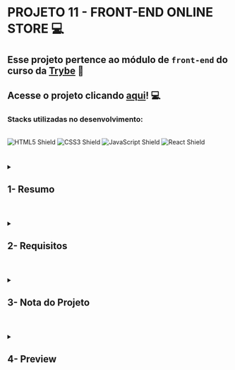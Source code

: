 # PROJETO 11 - FRONT-END ONLINE STORE :computer:

## Esse projeto pertence ao módulo de `front-end` do curso da [Trybe](https://www.betrybe.com/) :green_heart:  

## Acesse o projeto clicando [aqui](https://jonnoliveira.github.io/trybe-project-11-frontend-online-store/)! :computer:
 
### Stacks utilizadas no desenvolvimento:
<div style="display: inline_block"><br>
  <img src="https://img.shields.io/badge/HTML5-E34F26?style=for-the-badge&logo=html5&logoColor=white" alt="HTML5 Shield" />
  <img src="https://img.shields.io/badge/CSS3-1572B6?style=for-the-badge&logo=css3&logoColor=white" alt="CSS3 Shield" />
  <img src="https://img.shields.io/badge/JavaScript-323330?style=for-the-badge&logo=javascript&logoColor=F7DF1E" alt="JavaScript Shield" />
   <img src="https://img.shields.io/badge/React-20232A?style=for-the-badge&logo=react&logoColor=61DAFB" alt="React Shield" />
</div>

#
 
<details>
 
<summary>
  
## 1- Resumo
  
</summary>

Neste projeto em grupo criamos uma página dinâmica de e-commerce com React. Para tal utilizamos a metodologia ágil Kanban na coordenação e organização da equipe. Em relação a funcionalidade da aplicação utilizamos o React como base para realizar requisições, renderização condicional, componentização e estados de componentes e rotas de aplicação. Dessa forma conseguimos desenvolver um Front-End de e-commerce alimentado por uma API do Mercado Livre. Veja mais abaixo!
</details>

#

<details>
 
<summary>
 
## 2- Requisitos

</summary>

* I. Implemente o módulo de acesso à api do Mercado Livre.

* II. Crie uma página de listagem de produtos vazia.

* III. Crie a página do carrinho de compras.

* IV. Liste as categorias de produtos disponíveis via API na página principal.

* V. Liste os produtos buscados por termos, com os dados resumidos, associados a esses termos.

* VI. Selecione uma categoria e mostre somente os produtos daquela categoria.

* VII. Redirecione para uma tela com a exibição detalhada ao clicar na exibição resumida de um produto.

* VIII. Adicione produtos a partir da tela de listagem de produtos.

* IX. Adicione um produto ao carrinho a partir de sua tela de exibição detalhada.

* X. Visualize a lista de produtos adicionados ao carrinho em sua página e permita a manipulação da sua quantidade.

* XI. Avalie e comente acerca de um produto em sua tela de exibição detalhada.

* XII. Finalize a compra vendo um resumo dela, preenchendo os seus dados e escolhendo a forma de pagamento.
---

## Requisitos bônus:

* XIII. Mostre junto ao ícone do carrinho a quantidade de produtos dentro dele, em todas as telas em que ele aparece.

* XIV. Limite a quantidade de produtos adicionados ao carrinho pela quantidade disponível em estoque.

* XV. Mostre quais produtos tem o frete grátis.

</details>

# 

<details>
 
<summary>

## 3- Nota do Projeto
 
</summary>

## 100% :heavy_check_mark:

![Project-Frontend-Online-Store-Grade](https://github.com/jonnoliveira/trybe-project-11-frontend-online-store/blob/main/images/frontend-online-store-grade.png)

</details> 
 
# 

<details>
 
<summary>

## 4- Preview

</summary>

![Project-Frontend-Online-Store-preview-1](https://github.com/jonnoliveira/trybe-project-11-frontend-online-store/blob/main/images/frontend-online-store-1.png)
![Project-Frontend-Online-Store-preview-2](https://github.com/jonnoliveira/trybe-project-11-frontend-online-store/blob/main/images/frontend-online-store-2.png)
![Project-Frontend-Online-Store-preview-3](https://github.com/jonnoliveira/trybe-project-11-frontend-online-store/blob/main/images/frontend-online-store-3.png)
![Project-Frontend-Online-Store-preview-4](https://github.com/jonnoliveira/trybe-project-11-frontend-online-store/blob/main/images/frontend-online-store-4.png)
![Project-Frontend-Online-Store-preview-5](https://github.com/jonnoliveira/trybe-project-11-frontend-online-store/blob/main/images/frontend-online-store-5.png)
![Project-Frontend-Online-Store-preview-6](https://github.com/jonnoliveira/trybe-project-11-frontend-online-store/blob/main/images/frontend-online-store-6.png)
![Project-Frontend-Online-Store-preview-7](https://github.com/jonnoliveira/trybe-project-11-frontend-online-store/blob/main/images/frontend-online-store-7.png)
![Project-Frontend-Online-Store-preview-8](https://github.com/jonnoliveira/trybe-project-11-frontend-online-store/blob/main/images/frontend-online-store-8.png)
![Project-Frontend-Online-Store-preview-9](https://github.com/jonnoliveira/trybe-project-11-frontend-online-store/blob/main/images/frontend-online-store-9.png)
![Project-Frontend-Online-Store-preview-11](https://github.com/jonnoliveira/trybe-project-11-frontend-online-store/blob/main/images/frontend-online-store-11.png)
![Project-Frontend-Online-Store-preview-12](https://github.com/jonnoliveira/trybe-project-11-frontend-online-store/blob/main/images/frontend-online-store-12.png)
![Project-Frontend-Online-Store-preview-13](https://github.com/jonnoliveira/trybe-project-11-frontend-online-store/blob/main/images/frontend-online-store-13.png)

</details>


